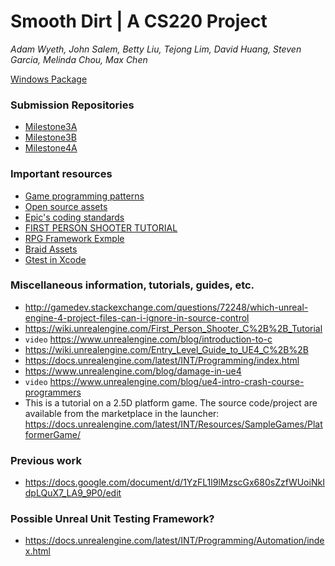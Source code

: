 # Smooth Dirt | A CS220 Project
*Adam Wyeth, John Salem, Betty Liu, Tejong Lim, David Huang, Steven Garcia, Melinda Chou, Max Chen*

[Windows Package](https://drive.google.com/open?id=0BynCaVGzyiNoVUp3eUg2c2E3dG8&authuser=0)

### Submission Repositories
* [Milestone3A](https://github.com/moniker001/cs22001_GAME/tree/master/milestone3)
* [Milestone3B](https://github.com/j-salem/CS220)
* [Milestone4A](https://github.com/moniker001/cs22001_GAME/tree/master/milestone4)

### Important resources
* [Game programming patterns](http://gameprogrammingpatterns.com/)
* [Open source assets](http://opengameart.org/)
* [Epic's coding standards](https://docs.unrealengine.com/latest/INT/Programming/Development/CodingStandard/index.html)
* [FIRST PERSON SHOOTER TUTORIAL](https://wiki.unrealengine.com/First_Person_Shooter_C%2B%2B_Tutorial)
* [RPG Framework Exmple](https://github.com/iniside/RPGFramework)
* [Braid Assets](http://www.davidhellman.net/braidbrief.htm)
* [Gtest in Xcode](https://code.google.com/p/googletest/wiki/XcodeGuide)

### Miscellaneous information, tutorials, guides, etc.
* http://gamedev.stackexchange.com/questions/72248/which-unreal-engine-4-project-files-can-i-ignore-in-source-control
* https://wiki.unrealengine.com/First_Person_Shooter_C%2B%2B_Tutorial
* `video` https://www.unrealengine.com/blog/introduction-to-c
* https://wiki.unrealengine.com/Entry_Level_Guide_to_UE4_C%2B%2B
* https://docs.unrealengine.com/latest/INT/Programming/index.html
* https://www.unrealengine.com/blog/damage-in-ue4
* `video` https://www.unrealengine.com/blog/ue4-intro-crash-course-programmers
* This is a tutorial on a 2.5D platform game.  The source code/project are available from the marketplace in the launcher: https://docs.unrealengine.com/latest/INT/Resources/SampleGames/PlatformerGame/

### Previous work
* https://docs.google.com/document/d/1YzFL1l9lMzscGx680sZzfWUoiNkIdpLQuX7_LA9_9P0/edit

### Possible Unreal Unit Testing Framework?
* https://docs.unrealengine.com/latest/INT/Programming/Automation/index.html
